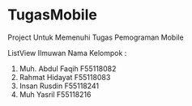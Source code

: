 # TugasMobile
Project Untuk Memenuhi Tugas Pemograman Mobile

ListView Ilmuwan
Nama Kelompok :
1. Muh. Abdul Faqih F55118082
2. Rahmat Hidayat F55118083
3. Insan Rusdin F55118241
4. Muh Yasril F55118216
